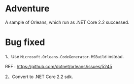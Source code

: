 # Adventure
A sample of Orleans, which run as .NET Core 2.2 successed.

# Bug fixed

1、Use `Microsoft.Orleans.CodeGenerator.MSBuild` instead.

REF : https://github.com/dotnet/orleans/issues/5245

2、Convert to .NET Core 2.2 sdk.